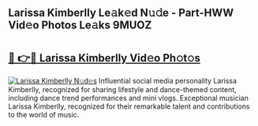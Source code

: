 ## Larissa Kimberlly Le𝚊k𝚎d N𝚞𝚍e - Part-HWW Vid𝚎o Photos Le𝚊ks 9MUOZ

# <h2><a href="http://fbfbtu.evod.top/?m=Larissa+Kimberlly">🔗 👉🔴 Larissa Kimberlly Vid𝚎o Ph𝚘t𝚘s</a></h2>

[![Larissa Kimberlly N𝚞d𝚎s](https://i.imgur.com/8V9OHl7.gif)](http://fbfbtu.evod.top/?m=Larissa+Kimberlly)
Influential social media personality Larissa Kimberlly, recognized for sharing lifestyle and dance-themed content, including dance trend performances and mini vlogs. Exceptional musician Larissa Kimberlly, recognized for their remarkable talent and contributions to the world of music. 
